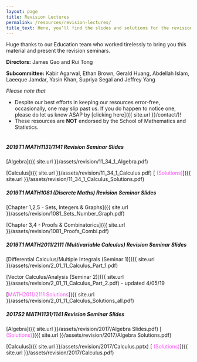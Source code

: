 ```yaml
---
layout: page
title: Revision Lectures
permalink: /resources/revision-lectures/
title_text: Here, you’ll find the slides and solutions for the revision seminars we held for UNSW Mathematics courses. All the best for your revision :)
---
```


Huge thanks to our Education team who worked tirelessly to bring you this material and present the revision seminars.

**Directors:** James Gao and Rui Tong

**Subcommittee:** Kabir Agarwal, Ethan Brown, Gerald Huang, Abdellah Islam, Laeeque Jamdar, Yasin Khan, Supriya Segal and Jeffrey Yang

*Please note that*
- Despite our best efforts in keeping our resources error-free, occasionally, one may slip past us. If you do happen to notice one, please do let us know ASAP by [clicking here]({{ site.url }}/contact/)!
- These resources are **NOT** endorsed by the School of Mathematics and Statistics. <br><br>
  
##### 2019T1 MATH1131/1141 Revision Seminar Slides 

[Algebra]({{ site.url }}/assets/revision/11_34_1_Algebra.pdf)

[Calculus]({{ site.url }}/assets/revision/11_34_1_Calculus.pdf)
[<span style="color:#F94DF3"> (Solutions)</span>]({{ site.url }}/assets/revision/11_34_1_Calculus_Solutions.pdf)

##### 2019T1 MATH1081 (Discrete Maths) Revision Seminar Slides

[Chapter 1,2,5 - Sets, Integers & Graphs]({{ site.url }}/assets/revision/1081_Sets_Number_Graph.pdf)

[Chapter 3,4 - Proofs & Combinatorics]({{ site.url }}/assets/revision/1081_Proofs_Combi.pdf)

##### 2019T1 MATH2011/2111 (Multivariable Calculus) Revision Seminar Slides

[Differential Calculus/Multiple Integrals (Seminar 1)]({{ site.url }}/assets/revision/2_01_11_Calculus_Part_1.pdf)

[Vector Calculus/Analysis (Seminar 2)]({{ site.url }}/assets/revision/2_01_11_Calculus_Part_2.pdf) - updated 4/05/19

[<span style="color:#F94DF3">MATH2011/2111 Solutions</span>]({{ site.url }}/assets/revision/2_01_11_Calculus_Solutions_all.pdf)

##### 2017S2 MATH1131/1141 Revision Seminar Slides

[Algebra]({{ site.url }}/assets/revision/2017/Algebra Slides.pdf)  [<span style="color:#F94DF3"> (Solutions)</span>]({{ site.url }}/assets/revision/2017/Algebra Solutions.pdf)

[Calculus]({{ site.url }}/assets/revision/2017/Calculus.pptx) [<span style="color:#F94DF3"> (Solutions)</span>]({{ site.url }}/assets/revision/2017/Calculus.pdf)

<!-- **2017s2 MATH1131/1141 Revision Slides**

[Algebra Revision Slides]({{ site.url }}/assets/revision/2017/Algebra Slides.pdf)  [(solutions)]({{ site.url }}/assets/revision/2017/Algebra Solutions.pdf)

[Calculus Revision Slides]({{ site.url }}/assets/revision/2017/Calculus.pptx) [(solutions)]({{ site.url }}/assets/revision/2017/Calculus.pdf) -->

